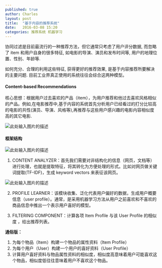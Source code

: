 ```yaml
---
published: true
author: Charles
layout: post
title:  "基于内容的推荐系统"
date:   2016-03-08 15:20
categories: 推荐系统 机器学习
---
```


协同过滤是目前最流行的一种推荐方法，但它通常只考虑了用户评分数据, 而忽略了 item 和用户自身的很多特征, 如电影的导演、演员和发布时间等, 用户的地理位置、性别、年龄等. 

如何充分、合理的利用这些特征, 获得更好的推荐效果, 是基于内容推荐所要解决的主要问题. 目前工业界真正使用的系统往往会综合这两种模型。

#### Content-based Recommendations
核心思想：根据用户过去喜欢的产品（item），为用户推荐和他过去喜欢风格相似的产品。例如,在电影推荐中,基于内容的系统首先分析用户已经看过的打分比较高的电影的共性(演员、导演、风格等),再推荐与这些用户感兴趣的电影内容相似度高的其它电影.

![此处输入图片的描述][1]

#### 框架结构

![此处输入图片的描述][2]

 1. CONTENT ANALYZER：首先我们需要对非结构化的信息（网页，文档等）进行处理，也就是提取特征，将其转化为方便处理的形式。比如对网页做关键词提取(TF-IDF)，生成  keyword vectors 来表征该网页。
 
![此处输入图片的描述][3]

2. PROFILE LEARNER：该模块收集、泛化代表用户偏好的数据，生成用户概要信息（user profile）。通常，是采用机器学习方法从用户之前喜欢和不喜欢的商品信息中推出一个表示用户喜好的模型。

3. FILTERING COMPONENT：计算各项 Item Profile 与该 User Profile 的相似度   ，给出推荐列表。

**通俗版：**

1. 为每个物品（Item）构建一个物品的属性资料（Item Profile）
2. 为每个用户（User）构建一个用户的喜好资料（User Profile）
3. 计算用户喜好资料与物品属性资料的相似度，相似度高意味着用户可能喜欢这个物品，相似度低往往意味着用户不喜欢这个物品。

  [1]: http://7xjbdi.com1.z0.glb.clouddn.com/Content-based%20Recommendations.png
  [2]: http://7xjbdi.com1.z0.glb.clouddn.com/2016-03-09_140031.png
  [3]: http://7xjbdi.com1.z0.glb.clouddn.com/2016-03-09_142149.png